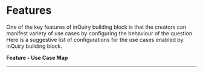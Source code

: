 # Features

One of the key features of inQuiry building block is that the creators can manifest variety of use cases by configuring the behaviour of the question. Here is a suggestive list of configurations for the use cases enabled by inQuiry building block.

**Feature - Use Case Map**

****
